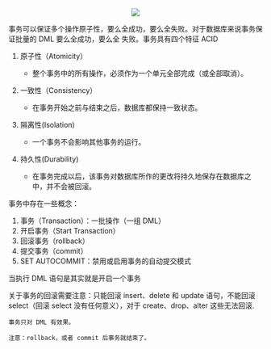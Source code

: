 <div align="center"><img src="https://cdn.jsdelivr.net/gh/lcekold/blogimage@main/database/103.png"></div>

事务可以保证多个操作原子性，要么全成功，要么全失败。对于数据库来说事务保证批量的 DML 要么全成功，要么全
失败。事务具有四个特征 ACID

1. 原子性（Atomicity）

    * 整个事务中的所有操作，必须作为一个单元全部完成（或全部取消）。

2. 一致性（Consistency）

    * 在事务开始之前与结束之后，数据库都保持一致状态。

3. 隔离性(Isolation)

    * 一个事务不会影响其他事务的运行。

4. 持久性(Durability)

    * 在事务完成以后，该事务对数据库所作的更改将持久地保存在数据库之中，并不会被回滚。

事务中存在一些概念：

1. 事务（Transaction）：一批操作（一组 DML）
2. 开启事务（Start Transaction）
3. 回滚事务（rollback）
4. 提交事务（commit）
5. SET AUTOCOMMIT：禁用或启用事务的自动提交模式

当执行 DML 语句是其实就是开启一个事务

关于事务的回滚需要注意：只能回滚 insert、delete 和 update 语句，不能回滚 select（回滚 select 没有任何意义），对于
create、drop、alter 这些无法回滚.

    事务只对 DML 有效果。

    注意：rollback，或者 commit 后事务就结束了。


